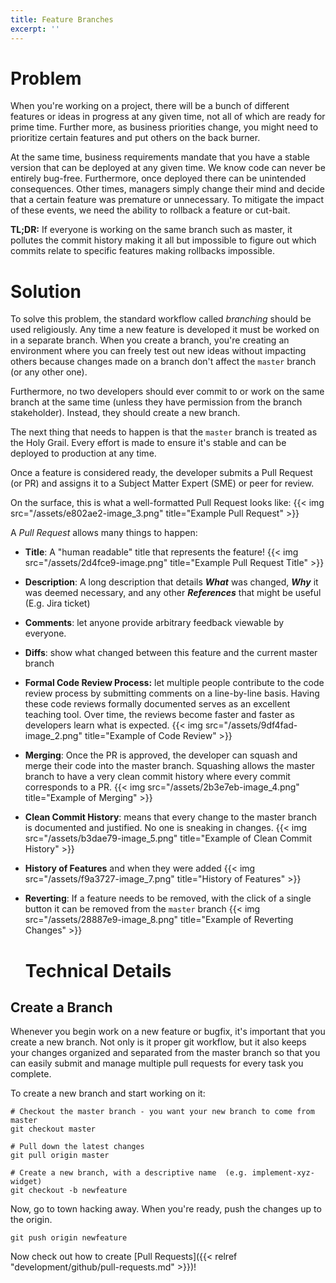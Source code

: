 ```yaml
---
title: Feature Branches
excerpt: ''
---
```


# Problem

When you're working on a project, there will be a bunch of different features or ideas in progress at any given time, not all of which are ready for prime time. Further more, as business priorities change, you might need to prioritize certain features and put others on the back burner.

At the same time, business requirements mandate that you have a stable version that can be deployed at any given time. We know code can never be entirely bug-free. Furthermore, once deployed there can be unintended consequences. Other times, managers simply change their mind and decide that a certain feature was premature or unnecessary. To mitigate the impact of these events, we need the ability to rollback a feature or cut-bait.

**TL;DR:** If everyone is working on the same branch such as master, it pollutes the commit history making it all but impossible to figure out which commits relate to specific features making rollbacks impossible.

# Solution

To solve this problem, the standard workflow called _branching_ should be used religiously. Any time a new feature is developed it must be worked on in a separate branch. When you create a branch, you're creating an environment where you can freely test out new ideas without impacting others because changes made on a branch don't affect the `master` branch (or any other one).

Furthermore, no two developers should ever commit to or work on the same branch at the same time (unless they have permission from the branch stakeholder). Instead, they should create a new branch.

The next thing that needs to happen is that the `master` branch is treated as the Holy Grail. Every effort is made to ensure it's stable and can be deployed to production at any time.

Once a feature is considered ready, the developer submits a Pull Request (or PR) and assigns it to a Subject Matter Expert (SME) or peer for review.

On the surface, this is what a well-formatted Pull Request looks like: {{< img src="/assets/e802ae2-image_3.png" title="Example Pull Request" >}}


A _Pull Request_ allows many things to happen:

- **Title**: A "human readable" title that represents the feature! {{< img src="/assets/2d4fce9-image.png" title="Example Pull Request Title" >}}
- **Description**: A long description that details **_What_** was changed, **_Why_** it was deemed necessary, and any other **_References_** that might be useful (E.g. Jira ticket)
- **Comments**: let anyone provide arbitrary feedback viewable by everyone.
- **Diffs**: show what changed between this feature and the current master branch
- **Formal Code Review Process:** let multiple people contribute to the code review process by submitting comments on a line-by-line basis. Having these code reviews formally documented serves as an excellent teaching tool. Over time, the reviews become faster and faster as developers learn what is expected. {{< img src="/assets/9df4fad-image_2.png" title="Example of Code Review" >}}
- **Merging**: Once the PR is approved, the developer can squash and merge their code into the master branch. Squashing allows the master branch to have a very clean commit history where every commit corresponds to a PR. {{< img src="/assets/2b3e7eb-image_4.png" title="Example of Merging" >}}
- **Clean Commit History**: means that every change to the master branch is documented and justified. No one is sneaking in changes. {{< img src="/assets/b3dae79-image_5.png" title="Example of Clean Commit History" >}}
- **History of Features** and when they were added {{< img src="/assets/f9a3727-image_7.png" title="History of Features" >}}
- **Reverting**: If a feature needs to be removed, with the click of a single button it can be removed from the `master` branch {{< img src="/assets/28887e9-image_8.png" title="Example of Reverting Changes" >}}

  # Technical Details

## Create a Branch

Whenever you begin work on a new feature or bugfix, it's important that you create a new branch. Not only is it proper git workflow, but it also keeps your changes organized and separated from the master branch so that you can easily submit and manage multiple pull requests for every task you complete.

To create a new branch and start working on it:

```shell
# Checkout the master branch - you want your new branch to come from master
git checkout master

# Pull down the latest changes
git pull origin master

# Create a new branch, with a descriptive name  (e.g. implement-xyz-widget)
git checkout -b newfeature
```

Now, go to town hacking away. When you're ready, push the changes up to the origin.

```shell
git push origin newfeature
```

Now check out how to create [Pull Requests]({{< relref "development/github/pull-requests.md" >}})!
